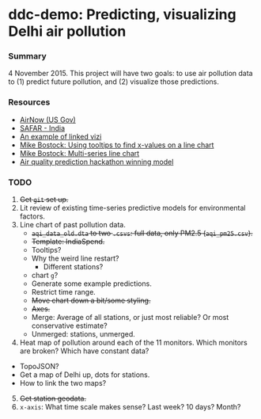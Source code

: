 ddc-demo: Predicting, visualizing Delhi air pollution
=======

### Summary

4 November 2015. This project will have two goals: to use air pollution data to (1) predict future pollution, and (2) visualize those predictions.

### Resources
* [AirNow (US Gov)](http://www.airnow.gov/)
* [SAFAR - India](http://safar.tropmet.res.in/index.php?menu_id=1)
* [An example of linked vizi](https://shanthi54.github.io/cs171-project-dbs-mexico/)
* [Mike Bostock: Using tooltips to find x-values on a line chart](http://bl.ocks.org/mbostock/3902569)
* [Mike Bostock: Multi-series line chart](http://bl.ocks.org/mbostock/3884955)
* [Air quality prediction hackathon winning model](https://github.com/benhamner/Air-Quality-Prediction-Hackathon-Winning-Model)



### TODO

1. ~~Get `git` set up.~~
2. Lit review of existing time-series predictive models for environmental factors.
3. Line chart of past pollution data.
   * ~~`aqi_data_old.dta` to two `.csvs`: full data, only PM2.5 (`aqi_pm25.csv`).~~
   * ~~Template: IndiaSpend.~~
   * Tooltips?
   * Why the weird line restart?
     * Different stations?
   * chart `g`?
   * Generate some example predictions.
   * Restrict time range.
   * ~~Move chart down a bit/some styling.~~
   * ~~Axes.~~
   * Merge: Average of all stations, or just most reliable? Or most conservative estimate?
   * Unmerged: stations, unmerged. 
4. Heat map of pollution around each of the 11 monitors. Which monitors are broken? Which have constant data?
  * TopoJSON?
  * Get a map of Delhi up, dots for stations.
  * How to link the two maps?
5. ~~Get station geodata.~~
6. `x-axis`: What time scale makes sense? Last week? 10 days? Month? 